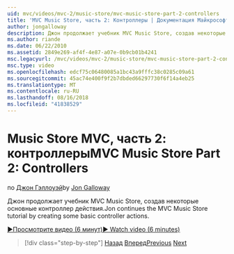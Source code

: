 ```yaml
---
uid: mvc/videos/mvc-2/music-store/mvc-music-store-part-2-controllers
title: 'MVC Music Store, часть 2: Контроллеры | Документация Майкрософт'
author: jongalloway
description: Джон продолжает учебник MVC Music Store, создав некоторые основные контроллер действия.
ms.author: riande
ms.date: 06/22/2010
ms.assetid: 2849e269-af4f-4e87-a07e-0b9cb01b4241
msc.legacyurl: /mvc/videos/mvc-2/music-store/mvc-music-store-part-2-controllers
msc.type: video
ms.openlocfilehash: edcf75c06480085a1bc43a9fffc38c0285c09a61
ms.sourcegitcommit: 45ac74e400f9f2b7dbded66297730f6f14a4eb25
ms.translationtype: MT
ms.contentlocale: ru-RU
ms.lasthandoff: 08/16/2018
ms.locfileid: "41838529"
---
```

<a name="mvc-music-store-part-2-controllers"></a><span data-ttu-id="70c17-103">Music Store MVC, часть 2: контроллеры</span><span class="sxs-lookup"><span data-stu-id="70c17-103">MVC Music Store Part 2: Controllers</span></span>
====================
<span data-ttu-id="70c17-104">по [Джон Гэллоуэй](https://github.com/jongalloway)</span><span class="sxs-lookup"><span data-stu-id="70c17-104">by [Jon Galloway](https://github.com/jongalloway)</span></span>

<span data-ttu-id="70c17-105">Джон продолжает учебник MVC Music Store, создав некоторые основные контроллер действия.</span><span class="sxs-lookup"><span data-stu-id="70c17-105">Jon continues the MVC Music Store tutorial by creating some basic controller actions.</span></span>

[<span data-ttu-id="70c17-106">&#9654;Просмотрите видео (6 минут)</span><span class="sxs-lookup"><span data-stu-id="70c17-106">&#9654; Watch video (6 minutes)</span></span>](https://channel9.msdn.com/Blogs/ASP-NET-Site-Videos/mvc-music-store-part-2-controllers)

> [!div class="step-by-step"]
> <span data-ttu-id="70c17-107">[Назад](mvc-music-store-part-1-intro-tools-and-project-structure.md)
> [Вперед](mvc-music-store-part-3-views-and-viewmodels.md)</span><span class="sxs-lookup"><span data-stu-id="70c17-107">[Previous](mvc-music-store-part-1-intro-tools-and-project-structure.md)
[Next](mvc-music-store-part-3-views-and-viewmodels.md)</span></span>
